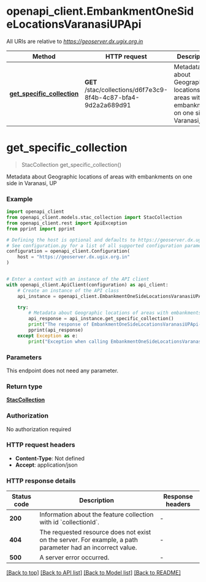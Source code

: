 # openapi_client.EmbankmentOneSideLocationsVaranasiUPApi

All URIs are relative to *https://geoserver.dx.ugix.org.in*

Method | HTTP request | Description
------------- | ------------- | -------------
[**get_specific_collection**](EmbankmentOneSideLocationsVaranasiUPApi.md#get_specific_collection) | **GET** /stac/collections/d6f7e3c9-8f4b-4c87-bfa4-9d2a2a689d91 | Metadata about Geographic locations of areas with embankments on one side in Varanasi, UP


# **get_specific_collection**
> StacCollection get_specific_collection()

Metadata about Geographic locations of areas with embankments on one side in Varanasi, UP

### Example


```python
import openapi_client
from openapi_client.models.stac_collection import StacCollection
from openapi_client.rest import ApiException
from pprint import pprint

# Defining the host is optional and defaults to https://geoserver.dx.ugix.org.in
# See configuration.py for a list of all supported configuration parameters.
configuration = openapi_client.Configuration(
    host = "https://geoserver.dx.ugix.org.in"
)


# Enter a context with an instance of the API client
with openapi_client.ApiClient(configuration) as api_client:
    # Create an instance of the API class
    api_instance = openapi_client.EmbankmentOneSideLocationsVaranasiUPApi(api_client)

    try:
        # Metadata about Geographic locations of areas with embankments on one side in Varanasi, UP
        api_response = api_instance.get_specific_collection()
        print("The response of EmbankmentOneSideLocationsVaranasiUPApi->get_specific_collection:\n")
        pprint(api_response)
    except Exception as e:
        print("Exception when calling EmbankmentOneSideLocationsVaranasiUPApi->get_specific_collection: %s\n" % e)
```



### Parameters

This endpoint does not need any parameter.

### Return type

[**StacCollection**](StacCollection.md)

### Authorization

No authorization required

### HTTP request headers

 - **Content-Type**: Not defined
 - **Accept**: application/json

### HTTP response details

| Status code | Description | Response headers |
|-------------|-------------|------------------|
**200** | Information about the feature collection with id &#x60;collectionId&#x60;. |  -  |
**404** | The requested resource does not exist on the server. For example, a path parameter had an incorrect value. |  -  |
**500** | A server error occurred. |  -  |

[[Back to top]](#) [[Back to API list]](../README.md#documentation-for-api-endpoints) [[Back to Model list]](../README.md#documentation-for-models) [[Back to README]](../README.md)


